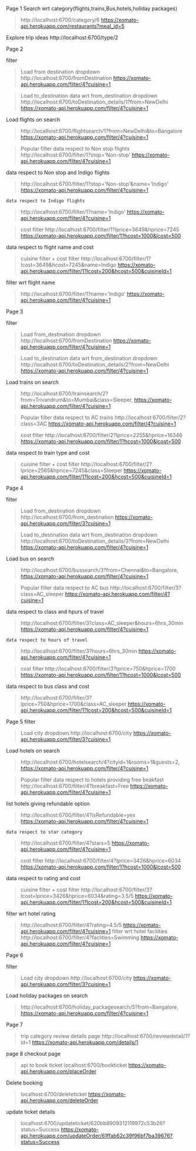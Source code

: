 Page 1
Search wrt category(flights,trains,Bus,hotels,holiday packages)
> http://localhost:6700/category/6
> https://xomato-api.herokuapp.com/restaurants?meal_id=5

Explore trip ideas
 http://localhost:6700/type/2


Page 2


filter

>Load from destination dropdown
  > http://localhost:6700/fromDestination
  > https://xomato-api.herokuapp.com/filter/4?cuisine=1

>Load to_destination data wrt from_destination dropdown
  > http://localhost:6700/toDestination_details/1?from=NewDelhi
  > https://xomato-api.herokuapp.com/filter/4?cuisine=1

Load flights on search
  > http://localhost:6700/flightsearch/1?from=NewDelhi&to=Bangalore
  > https://xomato-api.herokuapp.com/filter/4?cuisine=1

> Popular filter 
  data respect to Non stop flights
  > http://localhost:6700/filter/1?stop='Non-stop'
  > https://xomato-api.herokuapp.com/filter/4?cuisine=1

   data respect to Non stop and Indigo flights
  > http://localhost:6700/filter/1?stop='Non-stop'&name='Indigo'
  > https://xomato-api.herokuapp.com/filter/4?cuisine=1

    data respect to Indigo flights
  > http://localhost:6700/filter/1?name='Indigo'
  > https://xomato-api.herokuapp.com/filter/4?cuisine=1

> cost filter
  > http://localhost:6700/filter/1?lprice=3649&hprice=7245
  > https://xomato-api.herokuapp.com/filter/1?hcost=1000&lcost=500

 data respect to flight name and cost 
> cuisine filter + cost filter 
  > http://localhost:6700/filter/1?lcost=3649&hcost=7245&name=Indigo
  > https://xomato-api.herokuapp.com/filter/1?lcost=200&hcost=500&cuisineId=1

 filter wrt flight name
  > http://localhost:6700/filter/1?name='Indigo'
  > https://xomato-api.herokuapp.com/filter/4?cuisine=1



Page 3



filter

>Load from_destination dropdown
  > http://localhost:6700/fromDestination
  > https://xomato-api.herokuapp.com/filter/4?cuisine=1

>Load to_destination data wrt from_destination dropdown
  > http://localhost:6700/toDestination_details/2?from=NewDelhi
  > https://xomato-api.herokuapp.com/filter/4?cuisine=1

Load trains on search
  > http://localhost:6700/trainsearch/2?from=Trivandrum&to=Mumbai&class=Sleeper,
  > https://xomato-api.herokuapp.com/filter/4?cuisine=1

> Popular filter 
  data respect to AC trains
  > http://localhost:6700/filter/2?class=3AC
  > https://xomato-api.herokuapp.com/filter/4?cuisine=1

 

> cost filter
  > http://localhost:6700/filter/2?lprice=2255&hprice=16346
  > https://xomato-api.herokuapp.com/filter/1?hcost=1000&lcost=500

 data respect to train type and cost 
> cuisine filter + cost filter 
  >http://localhost:6700/filter/2?lprice=2565&hprice=7245&class=Sleeper
  > https://xomato-api.herokuapp.com/filter/1?lcost=200&hcost=500&cuisineId=1




Page 4

filter

>Load from_destination dropdown
  > http://localhost:6700/from_destination
  > https://xomato-api.herokuapp.com/filter/3?cuisine=1

>Load to_destination data wrt from_destination dropdown
  > http://localhost:6700/toDestination_details/3?from=NewDelhi
  > https://xomato-api.herokuapp.com/filter/4?cuisine=1

Load bus on search
  > http://localhost:6700/bussearch/3?from=Chennai&to=Bangalore,
  > https://xomato-api.herokuapp.com/filter/4?cuisine=1

> Popular filter 
  data respect to AC bus
  > http://localhost:6700/filter/3?class=AC_sleeper
  > https://xomato-api.herokuapp.com/filter/4?cuisine=1

   data respect to class and hpurs of travel
  > http://localhost:6700/filter/3?class=AC_sleeper&hours=6hrs_30min  
  > https://xomato-api.herokuapp.com/filter/4?cuisine=1

    data respect to hours of travel
  > http://localhost:6700/filter/3?hours=6hrs_30min 
  > https://xomato-api.herokuapp.com/filter/4?cuisine=1

> cost filter
  > http://localhost:6700/filter/3?lprice=750&hprice=1700
  > https://xomato-api.herokuapp.com/filter/1?hcost=1000&lcost=500

 data respect to bus class and cost 

  > http://localhost:6700/filter/3?lprice=750&hprice=1700&class=AC_sleeper
  > https://xomato-api.herokuapp.com/filter/1?lcost=200&hcost=500&cuisineId=1





Page 5
 filter

>Load city dropdown
  > http://localhost:6700/city
  > https://xomato-api.herokuapp.com/filter/3?cuisine=1

Load hotels on search
  > http://localhost:6700/hotelsearch/4?cityid=1&rooms=1&guests=2,
  > https://xomato-api.herokuapp.com/filter/4?cuisine=1

> Popular filter 
  data respect to hotels providing free beakfast
  > http://localhost:6700/filter/4?breakfast=Free
  > https://xomato-api.herokuapp.com/filter/4?cuisine=1

   list hotels giving refundable option
  > http://localhost:6700/filter/4?isRefundable=yes  
  > https://xomato-api.herokuapp.com/filter/4?cuisine=1

    data respect to star category
  > http://localhost:6700/filter/4?stars=5
  > https://xomato-api.herokuapp.com/filter/4?cuisine=1

> cost filter
  > http://localhost:6700/filter/4?lprice=3426&hprice=6034
  > https://xomato-api.herokuapp.com/filter/1?hcost=1000&lcost=500

 data respect to rating and cost 
> cuisine filter + cost filter 
  > http://localhost:6700/filter/3?lcost=lprice=3426&hprice=6034&rating=3.5/5
  > https://xomato-api.herokuapp.com/filter/1?lcost=200&hcost=500&cuisineId=1

 filter wrt hotel rating
  > http://localhost:6700/filter/4?rating=4.5/5
  > https://xomato-api.herokuapp.com/filter/4?cuisine=1
  filter wrt hotel facilities
  > http://localhost:6700/filter/4?faclities=Swimming
  > https://xomato-api.herokuapp.com/filter/4?cuisine=1


Page 6

 filter

>Load  city dropdown
> http://localhost:6700/city
  > https://xomato-api.herokuapp.com/filter/3?cuisine=1

Load holiday packages on search
  > http://localhost:6700/holiday_packagesearch/5?from=Bangalore,
  > https://xomato-api.herokuapp.com/filter/4?cuisine=1



Page 7
> trip category review details page
> http://localhost:6700/reviewdetail/1?id=1
> https://xomato-api.herokuapp.com/details/1




page 8
checkout page

> api to book ticket
  > localhost:6700/bookticket
  > https://xomato-api.herokuapp.com/placeOrder



Delete booking 
> localhost:6700/deleteticket
> https://xomato-api.herokuapp.com/deleteOrder
 

 update ticket details
 > localhost:6700/updateticket/620bb8909312119972c53b26?status=Success
 > https://xomato-api.herokuapp.com/updateOrder/61ffab62c39f96bf7ba39676?status=Success